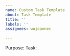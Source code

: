 ```yaml
---
name: Custom Task Template
about: Task Template
title: ''
labels: ''
assignees: wujoannec

---
```


Purpose:
Task:
